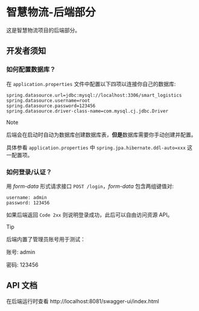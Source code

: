 # 智慧物流-后端部分

这是智慧物流项目的后端部分。

## 开发者须知

### 如何配置数据库？

在 `application.properties` 文件中配置以下四项以连接你自己的数据库:

```properties
spring.datasource.url=jdbc:mysql://localhost:3306/smart_logistics
spring.datasource.username=root
spring.datasource.password=123456
spring.datasource.driver-class-name=com.mysql.cj.jdbc.Driver
```

> [!NOTE]
> 后端会在启动时自动为数据库创建数据库表，**但是**数据库需要你手动创建并配置。
> 
> 具体参看 `application.properties` 中 `spring.jpa.hibernate.ddl-auto=xxx` 这一配置项。

### 如何登录/认证？

用 *form-data* 形式请求接口 `POST /login`，*form-data* 包含两组键值对:

```
username: admin
password: 123456
```
如果后端返回 `Code 2xx` 则说明登录成功，此后可以自由访问资源 API。

> [!TIP]
> 后端内置了管理员账号用于测试：
> 
> 账号: admin
> 
> 密码: 123456

## API 文档

在后端运行时查看
http://localhost:8081/swagger-ui/index.html





